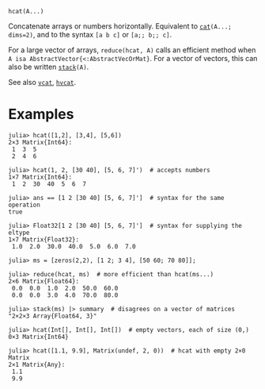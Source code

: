 ```
hcat(A...)
```

Concatenate arrays or numbers horizontally. Equivalent to [`cat`](@ref)`(A...; dims=2)`, and to the syntax `[a b c]` or `[a;; b;; c]`.

For a large vector of arrays, `reduce(hcat, A)` calls an efficient method when `A isa AbstractVector{<:AbstractVecOrMat}`. For a vector of vectors, this can also be written [`stack`](@ref)`(A)`.

See also [`vcat`](@ref), [`hvcat`](@ref).

# Examples

```jldoctest
julia> hcat([1,2], [3,4], [5,6])
2×3 Matrix{Int64}:
 1  3  5
 2  4  6

julia> hcat(1, 2, [30 40], [5, 6, 7]')  # accepts numbers
1×7 Matrix{Int64}:
 1  2  30  40  5  6  7

julia> ans == [1 2 [30 40] [5, 6, 7]']  # syntax for the same operation
true

julia> Float32[1 2 [30 40] [5, 6, 7]']  # syntax for supplying the eltype
1×7 Matrix{Float32}:
 1.0  2.0  30.0  40.0  5.0  6.0  7.0

julia> ms = [zeros(2,2), [1 2; 3 4], [50 60; 70 80]];

julia> reduce(hcat, ms)  # more efficient than hcat(ms...)
2×6 Matrix{Float64}:
 0.0  0.0  1.0  2.0  50.0  60.0
 0.0  0.0  3.0  4.0  70.0  80.0

julia> stack(ms) |> summary  # disagrees on a vector of matrices
"2×2×3 Array{Float64, 3}"

julia> hcat(Int[], Int[], Int[])  # empty vectors, each of size (0,)
0×3 Matrix{Int64}

julia> hcat([1.1, 9.9], Matrix(undef, 2, 0))  # hcat with empty 2×0 Matrix
2×1 Matrix{Any}:
 1.1
 9.9
```
